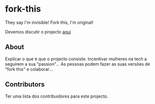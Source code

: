 # fork-this
They say I'm invisible! Fork this, I'm original!

Devemos discutir o projecto [aqui](https://docs.google.com/document/d/1Zrw5FwJ5lcmlZNRq4h4s05Szjt6BIaEtGQ0fay2sXE4/edit?usp=sharing)

## About

Explicar o que é que o projecto consiste. Incentivar mulheres na tech a seguirem a sua "passion"... As pessoas podem fazer as suas versões de "fork this" e colaborar... 

## Contributors

Ter uma lista dos contribuidores para este projecto.
